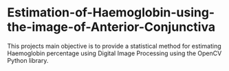 # Estimation-of-Haemoglobin-using-the-image-of-Anterior-Conjunctiva
This projects main objective is to provide a statistical method for estimating Haemoglobin percentage using Digital Image Processing using the OpenCV Python library.
